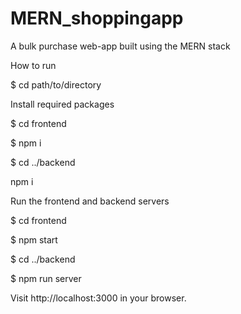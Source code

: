 # MERN_shoppingapp
A bulk purchase web-app built using the MERN stack

How to run

$  cd path/to/directory



Install required packages

$  cd frontend

$  npm i

$  cd ../backend

npm i



Run the frontend and backend servers

$  cd frontend

$  npm start

$  cd ../backend

$  npm run server



Visit http://localhost:3000 in your browser.

